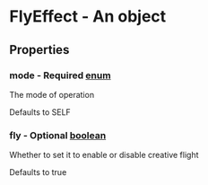 

# FlyEffect - An object



## Properties



### mode - Required [enum](enum)



 The mode of operation



Defaults to SELF



### fly - Optional [boolean](boolean)



 Whether to set it to enable or disable creative flight



Defaults to true

